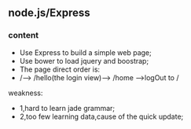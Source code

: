 ## node.js/Express
### content
+ Use Express to build a simple web page;
+ Use bower to load jquery and boostrap;
+ The page direct order is: 
+ /--> /hello(the login view)--> /home -->logOut to /

weakness:

+ 1,hard to learn jade grammar;
+ 2,too few learning data,cause of the quick update;
